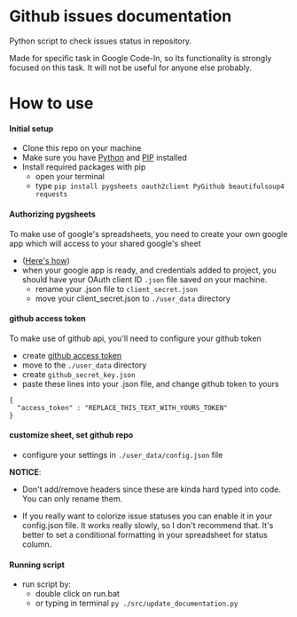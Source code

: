 # Github issues documentation

Python script to check issues status in repository. 

Made for specific task in Google Code-In, so Its functionality is strongly focused on this task. It will not be useful for anyone else probably.

# How to use

#### Initial setup

* Clone this repo on your machine
* Make sure you have [Python](https://www.python.org/downloads) and [PIP](https://pypi.org/project/pip/) installed
* Install required packages with pip
  * open your terminal
  * type `pip install pygsheets oauth2client PyGithub beautifulsoup4 requests`

#### Authorizing pygsheets

To make use of google's spreadsheets, you need to create your own google app which will access to your shared google's sheet

* ([Here's how](https://www.youtube.com/watch?v=vISRn5qFrkM))
* when your google app is ready, and credentials added to project, you should have your OAuth client ID `.json` file saved on your machine.
  * rename your .json file to `client_secret.json`
  * move your client_secret.json to `./user_data` directory
  
#### github access token

To make use of github api, you'll need to configure your github token

* create [github access token](https://github.com/settings/tokens)
* move to the `./user_data` directory
* create `github_secret_key.json`
* paste these lines into your .json file, and change github token to yours
  
```
{
  "access_token" : "REPLACE_THIS_TEXT_WITH_YOURS_TOKEN"
}
```

#### customize sheet, set github repo

* configure your settings in `./user_data/config.json` file

__NOTICE__: 

* Don't add/remove headers since these are kinda hard typed into code. You can only rename them.

* If you really want to colorize issue statuses you can enable it in your config.json file. It works really slowly, so I don't recommend that. It's better to set a conditional formatting in your spreadsheet for status column.

#### Running script

* run script by:
  * double click on run.bat
  * or typing in terminal `py ./src/update_documentation.py`




